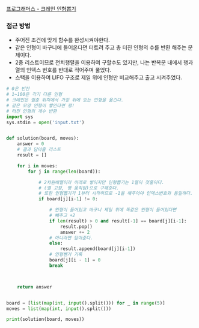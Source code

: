 [프로그래머스 - 크레인 인형뽑기](https://school.programmers.co.kr/learn/courses/30/lessons/64061)

### 접근 방법
- 주어진 조건에 맞게 함수를 완성시켜야한다.
- 같은 인형이 바구니에 들어온다면 터트려 주고 총 터진 인형의 수를 반환 해주는 문제이다.
- 2중 리스트이므로 전치행렬을 이용하여 구할수도 있지만, 나는 반복문 내에서 행과 열의 인덱스 번호를 반대로 적어주며 풀었다.
- 스택을 이용하여 LIFO 구조로 제일 위에 인형만 비교해주고 출고 시켜주었다.

```python
# 0은 빈칸
# 1~100은 각기 다른 인형
# 크레인은 멈춘 위치에서 가장 위에 있는 인형을 옮긴다.
# 같은 모양 인형이 쌓인다면 펑!
# 터진 인형의 개수 반환
import sys
sys.stdin = open('input.txt')


def solution(board, moves):
    answer = 0
    # 결과 담아줄 리스트
    result = []

    for i in moves:
        for j in range(len(board)):

            # 2차원배열이라 아래로 쌓이지만 인형뽑기는 1열이 첫줄이다.
            # (열 고정, 행 움직임)으로 구해준다.
            # 또한 인형뽑기가 1부터 시작하므로 -1을 해주어야 인덱스번호와 동일하다.
            if board[j][i-1] != 0:

                # 인형이 들어있고 바구니 제일 위에 똑같은 인형이 들어있다면
                # 빼주고 +2
                if len(result) > 0 and result[-1] == board[j][i-1]:
                    result.pop()
                    answer += 2
                # 아니라면 담아준다.
                else:
                    result.append(board[j][i-1])
                # 인형뺀거 기록
                board[j][i - 1] = 0
                break



    return answer


board = [list(map(int, input().split())) for _ in range(5)]
moves = list(map(int, input().split()))

print(solution(board, moves))
```